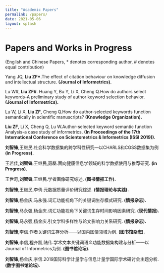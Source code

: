 ```yaml
---
title: "Academic Papers"
permalink: /papers/
date: 2021-05-06
layout: splash
---
```



# Papers and Works in Progress
(English and Chinese Papers, \* denotes corresponding author, \# denotes equal contribution)

Yang JQ, <b>Liu ZF*</b>.The effect of citation behaviour on knowledge diffusion and intellectual structure.
<b>(Journal of Informetrics).</b>
 
Lu W#, <b>Liu ZF#</b>. Huang Y, Bu Y, Li X, Cheng Q.How do authors select keywords-A preliminary study of author keyword selection behavior.
<b>(Journal of Informetrics).</b>

Lu W, Li X, <b>Liu ZF</b>, Cheng Q.How do author-selected keywords function semantically in scientific manuscripts?
<b>(Knowledge Organization).</b>

<b>Liu ZF</b>, Li X, Cheng Q, Lu W.Author-selected keyword semantic function Analysis-a case study of informetrics.
<b>(In Proceedings of the 17th International Conference on Scientometrics & Informetrics (ISSI 2019)).</b>

<b>刘智锋</b>,王继民.社会科学数据集的跨学科性研究—以CHARLS和CGSS数据集为例
<b>(in Progress).</b>

王若佳,<b>刘智锋</b>,王继民,聂磊.面向健康信息学领域的科学数据使用与推荐研究.
<b>(in Progress).</b>

王世奇,<b>刘智锋</b>,王继民.学者画像研究综述.
<b>(图书情报工作).</b>

<b>刘智锋</b>,王继民,李倩.元数据质量评价研究综述.
<b>(情报理论与实践).</b>

<b>刘智锋</b>,杨金庆,马永强.词汇功能视角下的关键词生存模式研究.
<b>(情报杂志).</b>

<b>刘智锋</b>,马永强,杨金庆.词汇功能视角下关键词生存时间影响因素研究.
<b>(现代情报).</b>

<b>刘智锋</b>,马永强,杨金庆.引文学科多样性与论文影响力关系研究.
<b>(情报杂志).</b>

<b>刘智锋</b>,李信.作者关键词生存分析——以国内图情领域为例.
<b>(图书馆杂志).</b>

<b>刘智锋</b>,李信,程齐凯,陆伟.学术文本关键词语义功能数据集构建与分析——以Journal of Informetrics为例.
<b>(图书馆论坛).</b>

<b>刘智锋</b>,杨金庆,李信.2019国际科学计量学与信息计量学国际学术研讨会主题分析.
<b>(数字图书馆论坛).</b>
